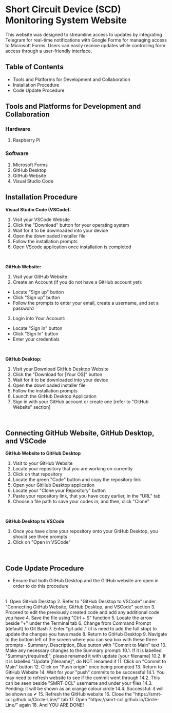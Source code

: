 # Short Circuit Device (SCD) Monitoring System Website
This website was designed to streamline access to updates by integrating Telegram for real-time notifications with Google Forms for managing access to Microsoft Forms. Users can easily receive updates while controlling form access through a user-friendly interface.
<br>

## Table of Contents
- Tools and Platforms for Development and Collaboration
- Installation Procedure
- Code Update Procedure

## Tools and Platforms for Development and Collaboration
### Hardware
1. Raspberry Pi

### Software
1. Microsoft Forms
2. GitHub Desktop
3. GitHub Website
4. Visual Studio Code

## Installation Procedure
**Visual Studio Code (VSCode):**
1. Visit your <link ref = "https://code.visualstudio.com/">VSCode</link> Website
2. Click the "Download" button for your operating system
3. Wait for it to be downloaded into your device
4. Open the downloaded installer file
5. Follow the installation prompts
6. Open VScode application once installation is completed
<br>

**GitHub Website:**
1. Visit your <link ref = "https://github.com/">GitHub</link> Website
2. Create an Account (if you do not have a GitHub account yet):
- Locate "Sign up" button
- Click "Sign up" button
- Follow the prompts to enter your email, create a username, and set a password
3. Login into Your Account:
- Locate "Sign In" button
- Click "Sign In" button
- Enter your credentials
<br>

**GitHub Desktop:**
1. Visit your <link ref = "https://desktop.github.com/download/">Download GitHub Desktop</link> Website
2. Click the "Download for [Your OS]" button
3. Wait for it to be downloaded into your device
4. Open the downloaded installer file
5. Follow the installation prompts
6. Launch the GitHub Desktop Application
7. Sign in with your GitHub account or create one [refer to "GitHub Website" section]
<br>

## Connecting GitHub Website, GitHub Desktop, and VSCode
**GitHub Website to GitHub Desktop**
1. Visit to your GitHub Website
2. Locate your repository that you are working on currently
3. Click on that repository
4. Locate the green "Code" button and copy the repository link
5. Open your GitHub Desktop application
6. Locate your "Clone your Repository" button
7. Paste your repository link, that you have copy earlier, in the "URL" tab
8. Choose a file path to save your codes in, and then, click "Clone"
<br>

**GitHub Desktop to VSCode**
1. Once you have clone your repository onto your GitHub Desktop, you should see three prompts
2. Click on "Open in VSCode"
<br>

## Code Update Procedure
- Ensure that both GitHub Desktop and the GitHub website are open in order to do this procedure
<br>
1. Open GitHub Desktop
2. Refer to "GitHub Desktop to VSCode" under "Connecting GitHub Website, GitHub Desktop, and VSCode" section
3. Proceed to edit the previously created code and add any additional code you have
4. Save the file using "Ctrl + S" function
5. Locate the arrow beside "+" under the Terminal tab
6. Change from Command Prompt (default) to Git Bash
7. Enter "git add ." (it is need to add the full stop) to update the changes you have made
8. Return to GitHub Desktop
9. Navigate to the bottom left of the screen where you can sea box with these three prompts - Summary, Description, Blue button with "Commit to Main" text
10. Make any necessary changes to the Summary prompt:
10.1. If it is labelled "Summary(required)", please renamed it with update [your filename]
10.2. If it is labelled "Update [filename]", do NOT renamed it
11. Click on "Commit to Main" button
12. Click on "Push origin" once being prompted
13. Return to GitHub Website
14. Wait for your "push" commits to be successful
14.1. You may need to refresh website to see if the commit went through
14.2. This can be seen beside "SMRT-CCL" username and under your files
14.3. Pending: it will be shown as an orange colour circle
14.4. Successful: it will be shown as ✔
15. Refresh the GitHub website
16. Close the "https://smrt-ccl.github.io/Circle-Line/" tab
17. Open "https://smrt-ccl.github.io/Circle-Line/" again
18. And YOU ARE DONE!
